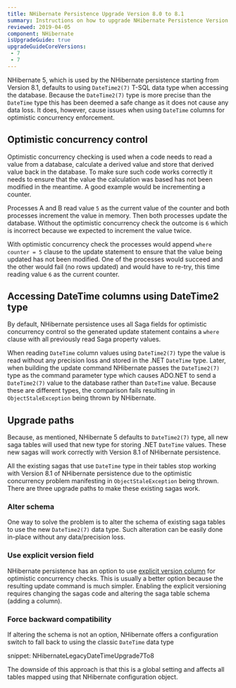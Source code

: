 ```yaml
---
title: NHibernate Persistence Upgrade Version 8.0 to 8.1
summary: Instructions on how to upgrade NHibernate Persistence Version 8.0 to 8.1.
reviewed: 2019-04-05
component: NHibernate
isUpgradeGuide: true
upgradeGuideCoreVersions:
 - 7
 - 7
---
```



NHibernate 5, which is used by the NHibernate persistence starting from Version 8.1, defaults to using `DateTime2(7)` T-SQL data type when accessing the database. Because the `DateTime2(7)` type is more precise than the `DateTime` type this has been deemed a safe change as it does not cause any data loss. It does, however, cause issues when using `DateTime` columns for optimistic concurrency enforcement.

## Optimistic concurrency control

Optimistic concurrency checking is used when a code needs to read a value from a database, calculate a derived value and store that derived value back in the database. To make sure such code works correctly it needs to ensure that the value the calculation was based has not been modified in the meantime. A good example would be incrementing a counter.

Processes A and B read value `5` as the current value of the counter and both processes increment the value in memory. Then both processes update the database. Without the optimistic concurrency check the outcome is `6` which is incorrect because we expected to increment the value twice.

With optimistic concurrency check the processes would append `where counter = 5` clause to the update statement to ensure that the value being updated has not been modified. One of the processes would succeed and the other would fail (no rows updated) and would have to re-try, this time reading value `6` as the current counter.

## Accessing DateTime columns using DateTime2 type

By default, NHibernate persistence uses all Saga fields for optimistic concurrency control so the generated update statement contains a `where` clause with all previously read Saga property values.

When reading `DateTime` column values using `DateTime2(7)` type the value is read without any precision loss and stored in the .NET `DateTime` type. Later, when building the update command NHibernate passes the `DateTime2(7)` type as the command parameter type which causes ADO.NET to send a `DateTime2(7)` value to the database rather than `DateTime` value. Because these are different types, the comparison fails resulting in `ObjectStaleException` being thrown by NHibernate.

## Upgrade paths

Because, as mentioned, NHibernate 5 defaults to `DateTime2(7)` type, all new saga tables will used that new type for storing .NET `DateTime` values. These new sagas will work correctly with Version 8.1 of NHibernate persistence.

All the existing sagas that use `DateTime` type in their tables stop working with Version 8.1 of NHibernate persistence due to the optimistic concurrency problem manifesting in `ObjectStaleException` being thrown. There are three upgrade paths to make these existing sagas work.

### Alter schema

One way to solve the problem is to alter the schema of existing saga tables to use the new `DateTime2(7)` data type. Such alteration can be easily done in-place without any data/precision loss.

### Use explicit version field

NHibernate persistence has an option to use [explicit version column](/persistence/nhibernate/saga-concurrency.md#explicit-version) for optimistic concurrency checks. This is usually a better option because the resulting update command is much simpler. Enabling the explicit versioning requires changing the sagas code and altering the saga table schema (adding a column). 

### Force backward compatibility

If altering the schema is not an option, NHibernate offers a configuration switch to fall back to using the classic `DateTime` data type

snippet: NHibernateLegacyDateTimeUpgrade7To8

The downside of this approach is that this is a global setting and affects all tables mapped using that NHibernate configuration object.